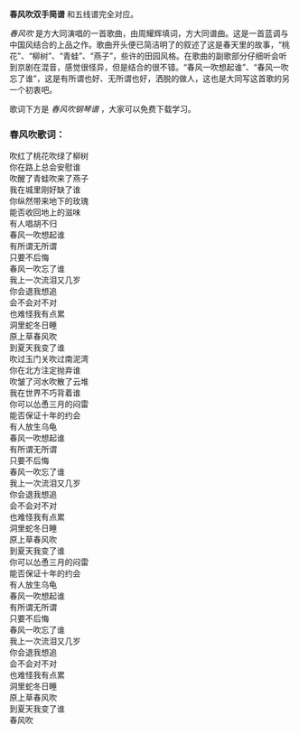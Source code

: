 

**春风吹双手简谱** 和五线谱完全对应。

_春风吹_
是方大同演唱的一首歌曲，由周耀辉填词，方大同谱曲。这是一首蓝调与中国风结合的上品之作。歌曲开头便已简洁明了的叙述了这是春天里的故事，“桃花”、“柳树”、“青蛙”、“燕子”，些许的田园风格。在歌曲的副歌部分仔细听会听到京剧在混音，感觉很怪异，但是结合的很不错。“春风一吹想起谁”、“春风一吹忘了谁”，这是有所谓也好、无所谓也好，洒脱的做人，这也是大同写这首歌的另一个初衷吧。

歌词下方是 _春风吹钢琴谱_ ，大家可以免费下载学习。

### 春风吹歌词：

吹红了桃花吹绿了柳树  
你在路上总会安慰谁  
吹醒了青蛙吹来了燕子  
我在城里刚好缺了谁  
你纵然带来地下的玫瑰  
能否收回地上的滋味  
有人唱胡不归  
春风一吹想起谁  
有所谓无所谓  
只要不后悔  
春风一吹忘了谁  
我上一次流泪又几岁  
你会退我想追  
会不会对不对  
也难怪我有点累  
洞里蛇冬日睡  
原上草春风吹  
到夏天我变了谁  
吹过玉门关吹过南泥湾  
你在北方注定抛弃谁  
吹皱了河水吹散了云堆  
我在世界不巧背着谁  
你可以怂恿三月的闷雷  
能否保证十年的约会  
有人放生乌龟  
春风一吹想起谁  
有所谓无所谓  
只要不后悔  
春风一吹忘了谁  
我上一次流泪又几岁  
你会退我想追  
会不会对不对  
也难怪我有点累  
洞里蛇冬日睡  
原上草春风吹  
到夏天我变了谁  
你可以怂恿三月的闷雷  
能否保证十年的约会  
有人放生乌龟  
春风一吹想起谁  
有所谓无所谓  
只要不后悔  
春风一吹忘了谁  
我上一次流泪又几岁  
你会退我想追  
会不会对不对  
也难怪我有点累  
洞里蛇冬日睡  
原上草春风吹  
到夏天我变了谁  
春风吹

